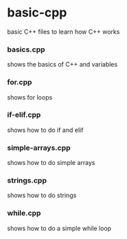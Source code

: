 # basic-cpp
basic C++ files to learn how C++ works

### basics.cpp
shows the basics of C++ and variables

### for.cpp
shows for loops

### if-elif.cpp
shows how to do if and elif

### simple-arrays.cpp
shows how to do simple arrays

### strings.cpp
shows how to do strings

### while.cpp
shows how to do a simple while loop
